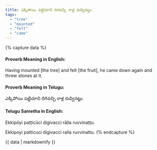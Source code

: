 ```yaml
---
title: ఎక్కిపోయి పట్టిచూచి దిగివచ్చి రాళ్ల రువ్వినట్టు.
tags:
  - "tree"
  - "mounted"
  - "felt"
  - "came"
---
```


{% capture data %}
#### Proverb Meaning in English:
Having mounted [the tree] and felt [the fruit], he came down again and threw stones at it.

#### Proverb Meaning in Telugu:
ఎక్కిపోయి పట్టిచూచి దిగివచ్చి రాళ్ల రువ్వినట్టు.

#### Telugu Sametha in English:
Ekkipōyi paṭṭicūci digivacci rāḷla ruvvinaṭṭu.

Ekkipoyi patticuci digivacci ralla ruvvinattu.
{% endcapture %}

{{ data | markdownify }}

